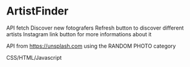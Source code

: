 # ArtistFinder
API fetch 
Discover new fotografers
Refresh button to discover different artists
Instagram link button for more informations about it

API from https://unsplash.com
using the RANDOM PHOTO category

CSS/HTML/Javascript

